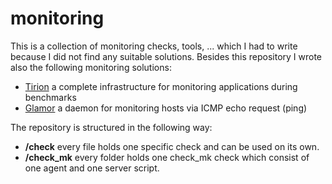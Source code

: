 # monitoring

This is a collection of monitoring checks, tools, ... which I had to write because I did not find any suitable solutions. Besides this repository I wrote also the following monitoring solutions:

* [Tirion](https://github.com/zimmski/tirion) a complete infrastructure for monitoring applications during benchmarks
* [Glamor](https://github.com/zimmski/glamor) a daemon for monitoring hosts via ICMP echo request (ping)

The repository is structured in the following way:

* **/check** every file holds one specific check and can be used on its own.
* **/check_mk** every folder holds one check_mk check which consist of one agent and one server script.
